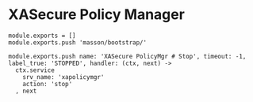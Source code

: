 
# XASecure Policy Manager

    module.exports = []
    module.exports.push 'masson/bootstrap/'

    module.exports.push name: 'XASecure PolicyMgr # Stop', timeout: -1, label_true: 'STOPPED', handler: (ctx, next) ->
      ctx.service
        srv_name: 'xapolicymgr'
        action: 'stop'
      , next
      

